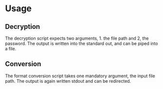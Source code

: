 # Usage

## Decryption

The decryption script expects two arguments, 1. the file path and 2, the password. The output is written into the standard out, and can be piped into a file.

## Conversion

The format conversion script takes one mandatory argument, the input file path. The output is again written stdout and can be redirected. 
